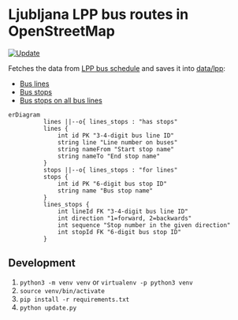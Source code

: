 # Ljubljana LPP bus routes in OpenStreetMap

[![Update](https://github.com/openstreetmap-si/bus-routes-osm-lpp/actions/workflows/update.yaml/badge.svg)](https://github.com/openstreetmap-si/bus-routes-osm-lpp/actions/workflows/update.yaml)

Fetches the data from [LPP bus schedule](https://www.lpp.si/sites/default/files/lpp_vozniredi/iskalnik/index.php) and saves it into [data/lpp](./data/lpp/):

* [Bus lines](data/lpp/lines.csv)
* [Bus stops](data/lpp/stops.csv)
* [Bus stops on all bus lines](data/lpp/lines_stops.csv)

```mermaid
erDiagram
          lines ||--o{ lines_stops : "has stops"
          lines {
              int id PK "3-4-digit bus line ID"
              string line "Line number on buses"
              string nameFrom "Start stop name"
              string nameTo "End stop name"
          }
          stops ||--o{ lines_stops : "for lines"
          stops {
              int id PK "6-digit bus stop ID"
              string name "Bus stop name"
          }
          lines_stops {
              int lineId FK "3-4-digit bus line ID"
              int direction "1=forward, 2=backwards"
              int sequence "Stop number in the given direction"
              int stopId FK "6-digit bus stop ID"
          }
```

## Development

1. `python3 -m venv venv` or `virtualenv -p python3 venv`
2. `source venv/bin/activate`
3. `pip install -r requirements.txt`
4. `python update.py`

